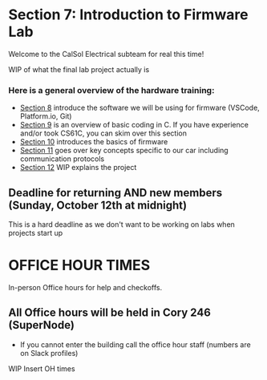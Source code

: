 # Section 7: Introduction to Firmware Lab

Welcome to the CalSol Electrical subteam for real this time!

WIP of what the final lab project actually is

### Here is a general overview of the hardware training:
- [Section 8](./Section8.md) introduce the software we will be using for firmware (VSCode, Platform.io, Git)
- [Section 9](./Section9.md) is an overview of basic coding in C. If you have experience and/or took CS61C, you can skim over this section
- [Section 10](./Section10.md) introduces the basics of firmware
- [Section 11](./Section11.md) goes over key concepts specific to our car including communication protocols
- [Section 12](./Section12.md) WIP explains the project

## Deadline for returning AND new members (Sunday, October 12th at midnight)
This is a hard deadline as we don't want to be working on labs when projects start up

# OFFICE HOUR TIMES
In-person Office hours for help and checkoffs. 
## All Office hours will be held in Cory 246 (SuperNode)
- If you cannot enter the building call the office hour staff (numbers are on Slack profiles)
  
WIP Insert OH times

